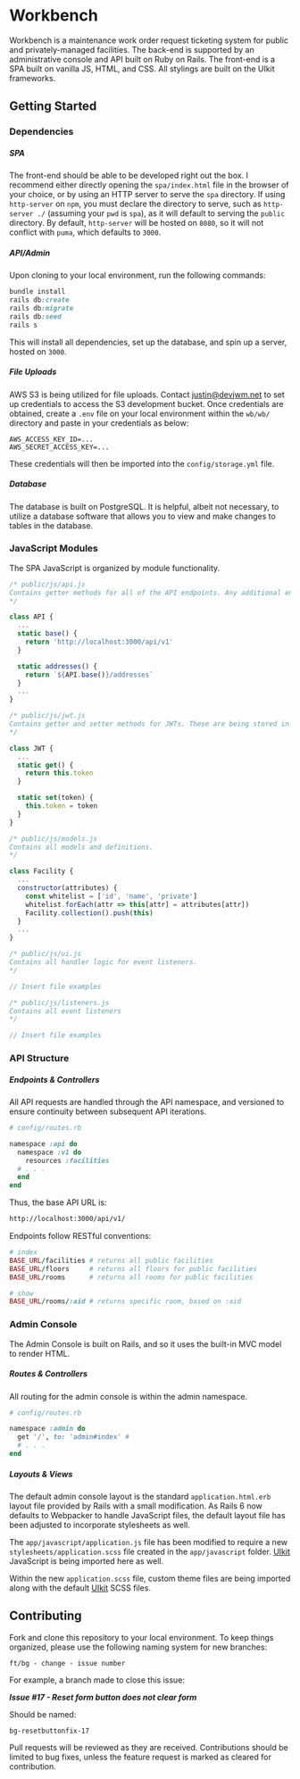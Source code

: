 # Workbench
Workbench is a maintenance work order request ticketing system for public and privately-managed facilities. The back-end is supported by an administrative console and API built on Ruby on Rails. The front-end is a SPA built on vanilla JS, HTML, and CSS. All stylings are built on the UIkit frameworks.

## Getting Started

### Dependencies

##### SPA

The front-end should be able to be developed right out the box. I recommend either directly opening the `spa/index.html` file in the browser of your choice, or by using an HTTP server to serve the `spa` directory. If using `http-server` on `npm`, you must declare the directory to serve, such as `http-server ./` (assuming your `pwd` is `spa`), as it will default to serving the `public` directory. By default, `http-server` will be hosted on `8080`, so it will not conflict with `puma`, which defaults to `3000`.

##### API/Admin

Upon cloning to your local environment, run the following commands:

```Ruby
bundle install
rails db:create
rails db:migrate
rails db:seed
rails s
```

This will install all dependencies, set up the database, and spin up a server, hosted on `3000`.

##### File Uploads

AWS S3 is being utilized for file uploads. Contact justin@devjwm.net to set up credentials to access the S3 development bucket. Once credentials are obtained, create a `.env` file on your local environment within the `wb/wb/` directory and paste in your credentials as below:

```shell
AWS_ACCESS_KEY_ID=...
AWS_SECRET_ACCESS_KEY=...
```

These credentials will then be imported into the `config/storage.yml` file.

##### Database

The database is built on PostgreSQL. It is helpful, albeit not necessary, to utilize a database software that allows you to view and make changes to tables in the database.

### JavaScript Modules

The SPA JavaScript is organized by module functionality.

```javascript
/* public/js/api.js
Contains getter methods for all of the API endpoints. Any additional endpoints should be added to this file. Endpoints follow RESTful conventions, and getter method structure should maintain flexibility to work with each corresponding RESTful route.
*/

class API {
  ...
  static base() {
    return 'http://localhost:3000/api/v1'
  }

  static addresses() {
    return `${API.base()}/addresses`
  }
  ...
}

/* public/js/jwt.js
Contains getter and setter methods for JWTs. These are being stored in memory as the data they provide access to should not persist beyond a page refresh.
*/

class JWT {
  ...
  static get() {
    return this.token
  }

  static set(token) {
    this.token = token
  }
}

/* public/js/models.js
Contains all models and definitions.
*/

class Facility {
  ...
  constructor(attributes) {
    const whitelist = ['id', 'name', 'private']
    whitelist.forEach(attr => this[attr] = attributes[attr])
    Facility.collection().push(this)
  }
  ...
}

/* public/js/ui.js
Contains all handler logic for event listeners.
*/

// Insert file examples

/* public/js/listeners.js
Contains all event listeners
*/

// Insert file examples
```

### API Structure

##### Endpoints & Controllers

All API requests are handled through the API namespace, and versioned to ensure continuity between subsequent API iterations.

```ruby
# config/routes.rb

namespace :api do
  namespace :v1 do
    resources :facilities
  # . . .
  end
end
```

Thus, the base API URL is:

```html
http://localhost:3000/api/v1/
```

Endpoints follow RESTful conventions:

```ruby
# index
BASE_URL/facilities # returns all public facilities
BASE_URL/floors     # returns all floors for public facilities
BASE_URL/rooms      # returns all rooms for public facilities

# show
BASE_URL/rooms/:aid # returns specific room, based on :aid
```

### Admin Console

The Admin Console is built on Rails, and so it uses the built-in MVC model to render HTML.

##### Routes & Controllers

All routing for the admin console is within the admin namespace.

```ruby
# config/routes.rb

namespace :admin do
  get '/', to: 'admin#index' #
  # . . .
end
```

##### Layouts & Views

The default admin console layout is the standard `application.html.erb` layout file provided by Rails with a small modification. As Rails 6 now defaults to Webpacker to handle JavaScript files, the default layout file has been adjusted to incorporate stylesheets as well.

The `app/javascript/application.js` file has been modified to require a new `stylesheets/application.scss` file created in the `app/javascript` folder. <a href = 'https://www.getuikit.com'>UIkit</a> JavaScript is being imported here as well.

Within the new `application.scss` file, custom theme files are being imported along with the default <a href = 'https://www.getuikit.com'>UIkit</a> SCSS files.

## Contributing

Fork and clone this repository to your local environment. To keep things organized, please use the following naming system for new branches:

```shell
ft/bg - change - issue number
```

For example, a branch made to close this issue:

<strong><em>Issue #17 - Reset form button does not clear form</em></strong>

Should be named:

```shell
bg-resetbuttonfix-17
```

Pull requests will be reviewed as they are received. Contributions should be limited to bug fixes, unless the feature request is marked as cleared for contribution.

